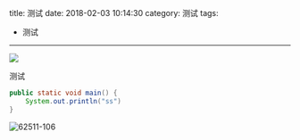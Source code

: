 title: 测试
date: 2018-02-03 10:14:30
category: 测试
tags: 
- 测试

---


![](http://7xkxil.com1.z0.glb.clouddn.com/2018-04-06-288043-106.jpg)


测试


```java
public static void main() {
    System.out.println("ss")
}
```


![62511-106](http://7xkxil.com1.z0.glb.clouddn.com/2018-04-08-62511-106.jpg)


